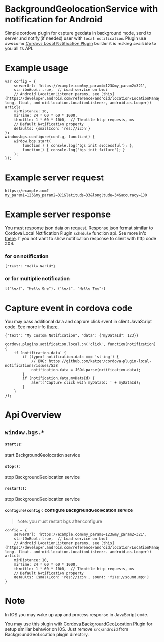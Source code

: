 # BackgroundGeolocationService with notification for Android

Simple cordova plugin for capture geodata in background mode, send to server and notify (if needed) user with `local notification`. Plugin use awesome [Cordova Local Notification Plugin](https://github.com/katzer/cordova-plugin-local-notifications) builder it is making available to you all its API.


# Example usage

    var config = {
        serverUrl: 'https://example.com?my_param1=123&my_param2=321',
        startOnBoot: true,  // Load service on boot
        // Android LocationListener params, see [this](https://developer.android.com/reference/android/location/LocationManager.html#requestLocationUpdates(java.lang.String, long, float, android.location.LocationListener, android.os.Looper)) article
        minDistance: 10,
        minTime: 24 * 60 * 60 * 1000,
        throttle: 1 * 60 * 1000,  // Throttle http requests, ms
        // Default Notification property
        defaults: {smallIcon: 'res://icon'}
    };
    window.bgs.configure(config, function() {
        window.bgs.start(
            function() { console.log('bgs init successful'); },
            function() { console.log('bgs init failure'); }
        );
    });


# Example server request

    https://example.com?my_param1=123&my_param2=321&latitude=33&longitude=34&accuracy=100


# Example server response

You must response json data on request. Response json format similiar to Cordova Local Notification Plugin `schedule` function api. See more info [there](https://github.com/katzer/cordova-plugin-local-notifications/wiki/04.-Scheduling). If you not want to show notification response to client with http code 204.

### for on notification

    {"text": "Hello World"}

### or for multiplie notification

    [{"text": "Hello One"}, {"text": "Hello Two"}]


# Capture event in cordova code

You may pass additional data and capture click event in client JavaScript code. See more info [there](https://github.com/katzer/cordova-plugin-local-notifications/wiki/09.-Events).

    {"text": "My Custom Notification", "data": {"myDataId": 123}}

    cordova.plugins.notification.local.on('click', function(notification) {
        if (notification.data) {
            if (typeof notification.data === 'string') {
                // BUG: https://github.com/katzer/cordova-plugin-local-notifications/issues/538
                notification.data = JSON.parse(notification.data);
            }
            if (notification.data.myDataId) {
                alert('Capture click with myDataId: ' + myDataId);
            }
        }
    });


# Api Overview

## `window.bgs.*`

#### `start()`:
start BackgroundGeolocation service

#### `stop()`:
stop BackgroundGeolocation service

#### `restart()`:
stop BackgroundGeolocation service

#### `configure(config)`: configure BackgroundGeolocation service
> Note: you must restart bgs after configure

    config = {
        serverUrl: 'https://example.com?my_param1=123&my_param2=321',
        startOnBoot: true,  // Load service on boot
        // Android LocationListener params, see [this](https://developer.android.com/reference/android/location/LocationManager.html#requestLocationUpdates(java.lang.String, long, float, android.location.LocationListener, android.os.Looper)) article
        minDistance: 10,
        minTime: 24 * 60 * 60 * 1000,
        throttle: 1 * 60 * 1000,  // Throttle http requests, ms
        // Default Notification property
        defaults: {smallIcon: 'res://icon', sound: 'file://sound.mp3'}
    }


# Note

In IOS you may wake up app and process response in JavaScript code.

You may use this plugin with [Cordova BackgroundGeoLocation Plugin](https://github.com/christocracy/cordova-plugin-background-geolocation) for setup similiar behavior on IOS. Just remove `src/android` from BackgroundGeoLocation plugin directory.
